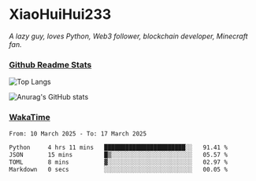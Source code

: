 # XiaoHuiHui233

*A lazy guy, loves Python, Web3 follower, blockchain developer, Minecraft fan.*

### [Github Readme Stats](https://github.com/anuraghazra/github-readme-stats)

![Top Langs](https://github-readme-stats.vercel.app/api/top-langs/?username=XiaoHuiHui233&layout=compact&theme=github_dark)

![Anurag's GitHub stats](https://github-readme-stats.vercel.app/api?username=XiaoHuiHui233&show_icons=true&theme=github_dark)

### [WakaTime](https://wakatime.com)

<!--START_SECTION:waka-->

```txt
From: 10 March 2025 - To: 17 March 2025

Python     4 hrs 11 mins   ███████████████████████░░   91.41 %
JSON       15 mins         █▒░░░░░░░░░░░░░░░░░░░░░░░   05.57 %
TOML       8 mins          ▓░░░░░░░░░░░░░░░░░░░░░░░░   02.97 %
Markdown   0 secs          ░░░░░░░░░░░░░░░░░░░░░░░░░   00.05 %
```

<!--END_SECTION:waka-->
